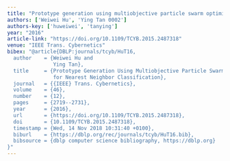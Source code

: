 ```yaml
---
title: "Prototype generation using multiobjective particle swarm optimization for nearest neighbor classification"
authors: ['Weiwei Hu', 'Ying Tan 0002']
authors-key: ['huweiwei', 'tanying']
year: "2016"
article-link: "https://doi.org/10.1109/TCYB.2015.2487318"
venue: "IEEE Trans. Cybernetics"
bibex: "@article{DBLP:journals/tcyb/HuT16,
  author    = {Weiwei Hu and
               Ying Tan},
  title     = {Prototype Generation Using Multiobjective Particle Swarm Optimization
               for Nearest Neighbor Classification},
  journal   = {{IEEE} Trans. Cybernetics},
  volume    = {46},
  number    = {12},
  pages     = {2719--2731},
  year      = {2016},
  url       = {https://doi.org/10.1109/TCYB.2015.2487318},
  doi       = {10.1109/TCYB.2015.2487318},
  timestamp = {Wed, 14 Nov 2018 10:31:40 +0100},
  biburl    = {https://dblp.org/rec/journals/tcyb/HuT16.bib},
  bibsource = {dblp computer science bibliography, https://dblp.org}
}"
---
```

